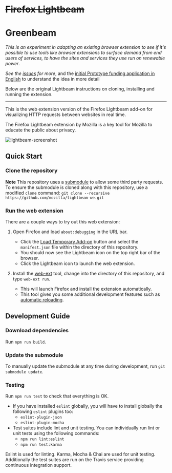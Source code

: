 # ~~Firefox Lightbeam~~ 
# Greenbeam

_This is an experiment in adapting an existing browser extension to see if it's possible to use tools like browser extensions to surface demand from end users of services, to have the sites and services they use run on renewable power_.

_See the [issues](https://github.com/eveahe/greenbeam/issues) for more_, and the [initial Prototype funding application in English](https://github.com/mrchrisadams/greenbeam/blob/master/docs/prototype-fund-application.md) to understand the idea in more detail

Below are the original Lightbeam instructions on cloning, installing and running the extension.

--- 

This is the web extension version of the Firefox Lightbeam add-on for visualizing HTTP requests between websites in real time.

The Firefox Lightbeam extension by Mozilla is a key tool for Mozilla to educate the public about privacy.

![lightbeam-screenshot](/docs/images/lightbeam.gif)

## Quick Start

### Clone the repository

**Note** This repository uses a [submodule](https://github.com/mozilla-services/shavar-prod-lists) to allow some third party requests. To ensure the submodule is cloned along with this repository, use a modified `clone` command:
`git clone --recursive https://github.com/mozilla/lightbeam-we.git`

### Run the web extension

There are a couple ways to try out this web extension:

1. Open Firefox and load `about:debugging` in the URL bar.
    - Click the [Load Temporary Add-on](https://developer.mozilla.org/en-US/Add-ons/WebExtensions/Temporary_Installation_in_Firefox) button and select the `manifest.json` file within the directory of this repository.
    - You should now see the Lightbeam icon on the top right bar of the browser.
    - Click the Lightbeam icon to launch the web extension.

2. Install the [web-ext](https://developer.mozilla.org/en-US/Add-ons/WebExtensions/Getting_started_with_web-ext) tool, change into the directory of this repository, and type `web-ext run`.
    - This will launch Firefox and install the extension automatically.
    - This tool gives you some additional development features such as [automatic reloading](https://developer.mozilla.org/en-US/Add-ons/WebExtensions/Getting_started_with_web-ext#Automatic_extension_reloading).

## Development Guide

### Download dependencies
Run `npm run build`.

### Update the submodule
To manually update the submodule at any time during development, run `git submodule update`.

### Testing
Run `npm run test` to check that everything is OK.

* If you have installed `eslint` globally, you will have to install globally the following `eslint` plugins too:
    - `eslint-plugin-json`
    - `eslint-plugin-mocha`
* Test suites include lint and unit testing. You can individually run lint or unit tests using the following commands:
    * `npm run lint:eslint`
    * `npm run test:karma`

Eslint is used for linting. Karma, Mocha & Chai are used for unit testing. Additionally the test suites are run on the Travis service providing continuous integration support.
